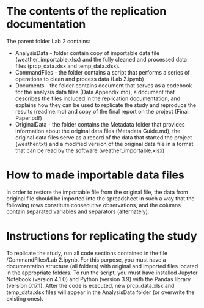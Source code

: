 # The contents of the replication documentation
The parent folder Lab 2 contains:
- AnalysisData - folder contain copy of importable data file (weather_importable.xlsx) and the fully cleaned and processed data files (prcp_data.xlsx and temp_data.xlsx).
- CommandFiles - the folder contains a script that performs a series of operations to clean and process data (Lab 2.ipynb)
- Documents - the folder contains document that serves as a codebook for the analysis data files (Data Appendix.md), a document that describes the files included in the replication documentation, and explains how they can be used to replicate the study and reproduce the results (readme.md) and copy of the final report on the project (Final Paper.pdf)
- OriginalData - the folder contains the Metadata folder that provides information about the original data files (Metadata Guide.md), the original data files serve as a record of the data that started the project (weather.txt) and a modified version of the original data file in a format that can be read by the software (weather_importable.xlsx)

# How to made importable data files
In order to restore the importable file from the original file, the data from original file should be imported into the spreadsheet in such a way that the following rows constitute consecutive observations, and the columns contain separated variables and separators (alternately).

# Instructions for replicating the study
To replicate the study, run all code sections contained in the file /CommandFiles/Lab 2.ipynb. For this purpose, you must have a documentation structure (all folders) with original and imported files located in the appropriate folders. To run the script, you must have installed Jupyter Notebook (version 4.1.0) and Python (version 3.9) with the Pandas library (version 0.17.1). After the code is executed, new prcp_data.xlsx and temp_data.xlsx files will appear in the AnalysisData folder (or overwrite the existing ones).
